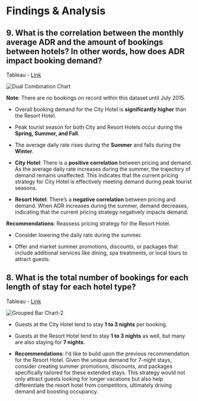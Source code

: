 # Findings & Analysis


## 9. What is the correlation between the monthly average ADR and the amount of bookings between hotels? In other words, how does ADR impact booking demand?

Tableau - [Link](https://public.tableau.com/views/Workbook6_HotelBookingsProject/DualCombinationChart?:language=en-US&:sid=&:redirect=auth&:display_count=n&:origin=viz_share_link)

![Dual Combination Chart](https://github.com/user-attachments/assets/8e560a96-3429-4083-8c54-0a9a3998f49b)

**Note**: There are no bookings on record within this dataset until July 2015.

- Overall booking demand for the City Hotel is **significantly higher** than the Resort Hotel.
- Peak tourist season for both City and Resort Hotels occur during the **Spring, Summer, and Fall**. 
- The average daily rate rises during the **Summer** and falls during the **Winter**.

- **City Hotel**: There is a **positive correlation** between pricing and demand. As the average daily rate increases during the summer, the trajectory of demand remains unaffected. This indicates that the current pricing strategy for City Hotel is effectively meeting demand during peak tourist seasons.
- **Resort Hotel**: There’s a **negative correlation** between pricing and demand. When ADR increases during the summer, demand decreases, indicating that the current pricing strategy negatively impacts demand.

**Recommendations**: Reassess pricing strategy for the Resort Hotel. 

- Consider lowering the daily rate during the summer. 

- Offer and market summer promotions, discounts, or packages that include additional services like dining, spa treatments, or local tours to attract guests.

## 8. What is the total number of bookings for each length of stay for each hotel type?

Tableau - [Link](https://public.tableau.com/views/Workbook6_HotelBookingsProject/GroupedBarChart?:language=en-US&:sid=&:redirect=auth&:display_count=n&:origin=viz_share_link)

![Grouped Bar Chart-2](https://github.com/user-attachments/assets/12d902ce-c852-4efb-b8e3-5d5c3f8bb626)

- Guests at the City Hotel tend to stay **1 to 3 nights** per booking.

- Guests at the Resort Hotel tend to stay **1 to 3 nights** as well, but many are also staying for **7 nights**.

- **Recommendations**: I'd like to build upon the previous recommendation for the Resort Hotel. Given the unique demand for 7-night stays, consider creating summer promotions, discounts, and packages specifically tailored for these extended stays. This strategy would not only attract guests looking for longer vacations but also help differentiate the resort hotel from competitors, ultimately driving demand and boosting occupancy.

